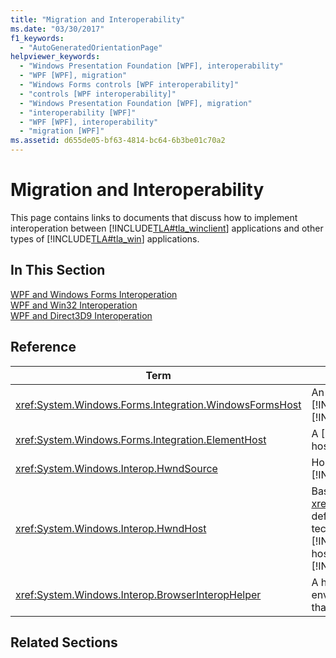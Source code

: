```yaml
---
title: "Migration and Interoperability"
ms.date: "03/30/2017"
f1_keywords: 
  - "AutoGeneratedOrientationPage"
helpviewer_keywords: 
  - "Windows Presentation Foundation [WPF], interoperability"
  - "WPF [WPF], migration"
  - "Windows Forms controls [WPF interoperability]"
  - "controls [WPF interoperability]"
  - "Windows Presentation Foundation [WPF], migration"
  - "interoperability [WPF]"
  - "WPF [WPF], interoperability"
  - "migration [WPF]"
ms.assetid: d655de05-bf63-4814-bc64-6b3be01c70a2
---
```

# Migration and Interoperability
This page contains links to documents that discuss how to implement interoperation between [!INCLUDE[TLA#tla_winclient](../../../../includes/tlasharptla-winclient-md.md)] applications and other types of [!INCLUDE[TLA#tla_win](../../../../includes/tlasharptla-win-md.md)] applications.  

## In This Section  
 [WPF and Windows Forms Interoperation](../../../../docs/framework/wpf/advanced/wpf-and-windows-forms-interoperation.md)  
 [WPF and Win32 Interoperation](../../../../docs/framework/wpf/advanced/wpf-and-win32-interoperation.md)  
 [WPF and Direct3D9 Interoperation](../../../../docs/framework/wpf/advanced/wpf-and-direct3d9-interoperation.md)  

## Reference  


|                           Term                           |                                                                                                                                                                                                                                   Definition                                                                                                                                                                                                                                    |
|----------------------------------------------------------|---------------------------------------------------------------------------------------------------------------------------------------------------------------------------------------------------------------------------------------------------------------------------------------------------------------------------------------------------------------------------------------------------------------------------------------------------------------------------------|
| <xref:System.Windows.Forms.Integration.WindowsFormsHost> |                                                                                                                     An element that you can use to host a [!INCLUDE[TLA#tla_winforms](../../../../includes/tlasharptla-winforms-md.md)] control as an element of a [!INCLUDE[TLA2#tla_winclient](../../../../includes/tla2sharptla-winclient-md.md)] page.                                                                                                                      |
|   <xref:System.Windows.Forms.Integration.ElementHost>    |                                                                                                                                   A [!INCLUDE[TLA#tla_winforms](../../../../includes/tlasharptla-winforms-md.md)] control that you can use to host a [!INCLUDE[TLA#tla_winclient](../../../../includes/tlasharptla-winclient-md.md)] control.                                                                                                                                   |
|         <xref:System.Windows.Interop.HwndSource>         |                                                                                                                                        Hosts a [!INCLUDE[TLA2#tla_winclient](../../../../includes/tla2sharptla-winclient-md.md)] region within a [!INCLUDE[TLA2#tla_win32](../../../../includes/tla2sharptla-win32-md.md)] application.                                                                                                                                         |
|          <xref:System.Windows.Interop.HwndHost>          | Base class for <xref:System.Windows.Forms.Integration.WindowsFormsHost>, defines some basic functionality that all HWND-based technologies use when hosted by a [!INCLUDE[TLA2#tla_winclient](../../../../includes/tla2sharptla-winclient-md.md)] application. Subclass this to host a [!INCLUDE[TLA2#tla_win32](../../../../includes/tla2sharptla-win32-md.md)] window within a [!INCLUDE[TLA2#tla_winclient](../../../../includes/tla2sharptla-winclient-md.md)] application. |
|    <xref:System.Windows.Interop.BrowserInteropHelper>    |                                                                                                                                       A helper class for reporting conditions of the browser environment for a [!INCLUDE[TLA2#tla_winclient](../../../../includes/tla2sharptla-winclient-md.md)] application that is hosted by a browser.                                                                                                                                       |

## Related Sections
